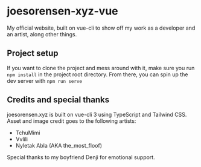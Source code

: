 # joesorensen-xyz-vue
My official website, built on vue-cli to show off my work as a developer and an artist, along other things.

## Project setup
If you want to clone the project and mess around with it, make sure you run ``npm install`` in the project root directory. From there, you can spin up the dev server with ``npm run serve``

## Credits and special thanks
joesorensen.xyz is built on vue-cli 3 using TypeScript and Tailwind CSS. Asset and image credit goes to the following artists:

* TchuMimi
* Vvlili
* Nyletak Abla (AKA the_most_floof)

Special thanks to my boyfriend Denji for emotional support.
